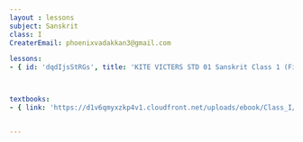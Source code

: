 ```yaml
--- 
layout : lessons 
subject: Sanskrit
class: I
CreaterEmail: phoenixvadakkan3@gmail.com

lessons: 
- { id: 'dqdIjsStRGs', title: 'KITE VICTERS STD 01 Sanskrit Class 1 (First Bell-ഫസ്റ്റ് ബെല്‍)' }



textbooks:
- { link: 'https://d1v6qmyxzkp4v1.cloudfront.net/uploads/ebook/Class_I/SanscritReader/SANSKRITREADER.pdf', title:Sanskrit ' Part -1' , medium: 'Malaya', title: 'Arabic Part -2' , medium: 'Malayalam' } 


---
```

